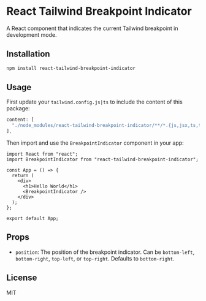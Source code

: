 # React Tailwind Breakpoint Indicator

A React component that indicates the current Tailwind breakpoint in development mode.

## Installation

```bash
npm install react-tailwind-breakpoint-indicator
```

## Usage

First update your `tailwind.config.js|ts` to include the content of this package:

```ts
content: [
  "./node_modules/react-tailwind-breakpoint-indicator/**/*.{js,jsx,ts,tsx}",
],
```

Then import and use the `BreakpointIndicator` component in your app:

```tsx
import React from "react";
import BreakpointIndicator from "react-tailwind-breakpoint-indicator";

const App = () => {
  return (
    <div>
      <h1>Hello World</h1>
      <BreakpointIndicator />
    </div>
  );
};

export default App;
```

## Props

- `position`: The position of the breakpoint indicator. Can be `bottom-left`, `bottom-right`, `top-left`, or `top-right`. Defaults to `bottom-right`.

## License

MIT
